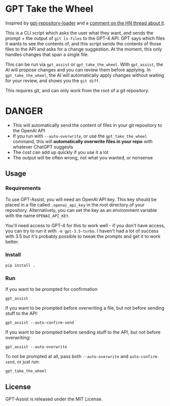 # GPT Take the Wheel
Inspired by [gpt-repository-loader](https://github.com/mpoon/gpt-repository-loader/blob/main/gpt_repository_loader.py) and a [comment on the HN thread about it](https://news.ycombinator.com/item?id=35191663). 

This is a CLI script which asks the user what they want, and sends the prompt + the output of `git ls-files` to the GPT-4 API. GPT says which files it wants to see the contents of, and this script sends the contents of those files to the API and asks for a change suggestion. At the moment, this only handles changes that span a single file. 

This can be run via `gpt_assist` or `gpt_take_the_wheel`. With `gpt_assist`, the AI will propose changes and you can review them before applying. In `gpt_take_the_wheel`, the AI will automatically apply changes without waiting for your review, and shows you the `git diff`.

This requires git, and can only work from the root of a git repository. 

# DANGER
- This will automatically send the content of files in your git repository to the OpenAI API
- If you run with `--auto-overwrite`, or use the `gpt_take_the_wheel` command, this will **automatically overwrite files in your repo** with whatever ChatGPT suggests
- The cost can add up quickly if you use it a lot
- The output will be often wrong, not what you wanted, or nonsense

## Usage
### Requirements
To use GPT-Assist, you will need an OpenAI API key. This key should be placed in a file called `.openai_api_key` in the root directory of your repository. Alternatively, you can set the key as an environment variable with the name `OPENAI_API_KEY`.

You'll need access to GPT-4 for this to work well - if you don't have access, you can try to run it with `-m gpt-3.5-turbo`. I haven't had a lot of success with 3.5 but it's probably possible to tweak the prompts and get it to work better.

### Install 
```
pip install .
```

### Run
If you want to be prompted for confirmation
```
gpt_assist
```
If you want to be prompted before overwriting a file, but not before sending stuff to the API:
```
gpt_assist --auto-confirm-send
```
If you want to be prompted before sending stuff to the API, but not before overwriting:
```
gpt_assist --auto-overwrite
```

To not be prompted at all, pass both `--auto-overwrite` and `auto-confirm-send`, or just run:
```
gpt_take_the_wheel
```

## License

GPT-Assist is released under the MIT License.